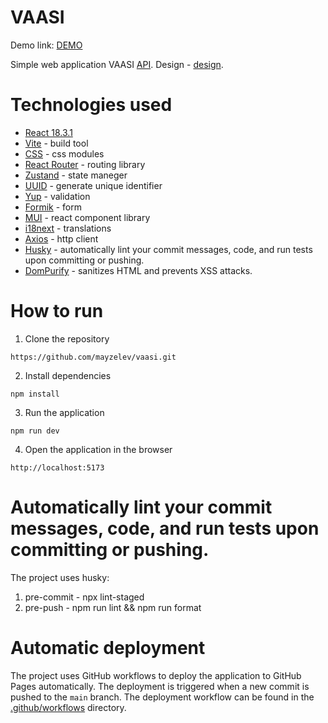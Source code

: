 # VAASI

Demo link: [DEMO](https://mayzelev.github.io/vaasi/)

Simple web application VAASI [API](https://www.devsm.space/api/).
Design - [design](https://www.figma.com/design/yDV4HfG8e8ctpxGBbMmblc/VAASI-International-Group?node-id=263-1408&node-type=&t=wFSP002kpo7WoV3E-0).

# Technologies used

-   [React 18.3.1](https://reactjs.org/)
-   [Vite](https://vitejs.dev/) - build tool
-   [CSS](https://create-react-app.dev/docs/adding-a-css-modules-stylesheet/) - css modules
-   [React Router](https://reactrouter.com/) - routing library
-   [Zustand](https://zustand-demo.pmnd.rs/) - state maneger
-   [UUID](https://www.npmjs.com/package/uuid) - generate unique identifier
-   [Yup](https://www.npmjs.com/package/yup) - validation
-   [Formik](https://formik.org/) - form
-   [MUI](https://mui.com/material-ui/getting-started/) - react component library
-   [i18next](https://react.i18next.com/) - translations
-   [Axios](https://react.i18next.com/) - http client
-   [Husky](https://typicode.github.io/husky/) - automatically lint your commit messages, code, and run tests upon committing or pushing.
-   [DomPurify](https://www.npmjs.com/package/dompurify) - sanitizes HTML and prevents XSS attacks.

# How to run

1. Clone the repository

```
https://github.com/mayzelev/vaasi.git
```

2. Install dependencies

```
npm install
```

3. Run the application

```
npm run dev
```

4. Open the application in the browser

```
http://localhost:5173
```

# Automatically lint your commit messages, code, and run tests upon committing or pushing.

The project uses husky:

1. pre-commit - npx lint-staged
2. pre-push - npm run lint && npm run format

# Automatic deployment

The project uses GitHub workflows to deploy the application to GitHub Pages automatically.
The deployment is triggered when a new commit is pushed to the `main` branch.
The deployment workflow can be found in the [.github/workflows](https://github.com/mayzelev/vaasi/tree/main/.github/workflows) directory.
